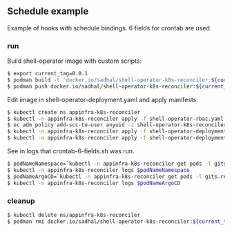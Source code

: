 ## Schedule example

Example of hooks with schedule bindings. 6 fields for crontab are used.

### run

Build shell-operator image with custom scripts:

```bash
$ export current_tag=0.0.1
$ podman build -t "docker.io/sadhal/shell-operator-k8s-reconciler:${current_tag}" .
$ podman push docker.io/sadhal/shell-operator-k8s-reconciler:${current_tag}
```

Edit image in shell-operator-deployment.yaml and apply manifests:

```bash
$ kubectl create ns appinfra-k8s-reconciler
$ kubectl -n appinfra-k8s-reconciler apply -f shell-operator-rbac.yaml
$ oc adm policy add-scc-to-user anyuid -z shell-operator-k8s-reconciler -n appinfra-k8s-reconciler
$ kubectl -n appinfra-k8s-reconciler apply -f shell-operator-deployment-ns-cluster-0.yaml
$ kubectl -n appinfra-k8s-reconciler apply -f shell-operator-deployment-argocd-cluster-0.yaml
```

See in logs that crontab-6-fields.sh was run.
```bash
$ podNameNamespace=`kubectl -n appinfra-k8s-reconciler get pods -l gits.reconcile.type=namespace -o jsonpath='{.items[*].metadata.name}'`
$ kubectl -n appinfra-k8s-reconciler logs $podNameNamespace
$ podNameArgoCD=`kubectl -n appinfra-k8s-reconciler get pods -l gits.reconcile.type=argocd -o jsonpath='{.items[*].metadata.name}'`
$ kubectl -n appinfra-k8s-reconciler logs $podNameArgoCD
```


### cleanup

```bash
$ kubectl delete ns/appinfra-k8s-reconciler
$ podman rmi docker.io/sadhal/shell-operator-k8s-reconciler:${current_tag}
```
